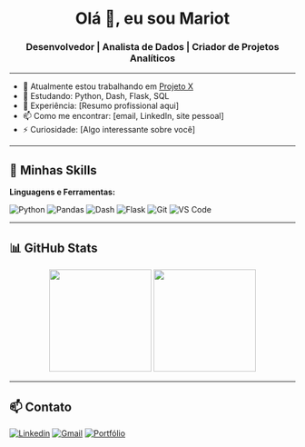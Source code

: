 <h1 align="center">Olá 👋, eu sou Mariot</h1>
<h3 align="center">Desenvolvedor | Analista de Dados | Criador de Projetos Analíticos</h3>

---

- 🔭 Atualmente estou trabalhando em [Projeto X](link)
- 🌱 Estudando: Python, Dash, Flask, SQL
- 💼 Experiência: [Resumo profissional aqui]
- 📫 Como me encontrar: [email, LinkedIn, site pessoal]
- ⚡ Curiosidade: [Algo interessante sobre você]

---

## 🚀 Minhas Skills

**Linguagens e Ferramentas:**

![Python](https://img.shields.io/badge/-Python-05122A?style=flat&logo=python)
![Pandas](https://img.shields.io/badge/-Pandas-05122A?style=flat&logo=pandas)
![Dash](https://img.shields.io/badge/-Dash-05122A?style=flat&logo=plotly)
![Flask](https://img.shields.io/badge/-Flask-05122A?style=flat&logo=flask)
![Git](https://img.shields.io/badge/-Git-05122A?style=flat&logo=git)
![VS Code](https://img.shields.io/badge/-VS%20Code-05122A?style=flat&logo=visual-studio-code)

---

## 📊 GitHub Stats

<p align="center">
  <img height="180em" src="https://github-readme-stats.vercel.app/api?username=SeuUsuario&show_icons=true&theme=default&include_all_commits=true&count_private=true"/>
  <img height="180em" src="https://github-readme-stats.vercel.app/api/top-langs/?username=SeuUsuario&layout=compact&langs_count=7&theme=default"/>
</p>

---

## 📫 Contato

[![Linkedin](https://img.shields.io/badge/-LinkedIn-05122A?style=flat&logo=linkedin)](https://linkedin.com/in/seuusuario)
[![Gmail](https://img.shields.io/badge/-Email-05122A?style=flat&logo=gmail)](mailto:seu@email.com)
[![Portfólio](https://img.shields.io/badge/-Portfólio-05122A?style=flat&logo=github)](https://seuportfolio.com)

